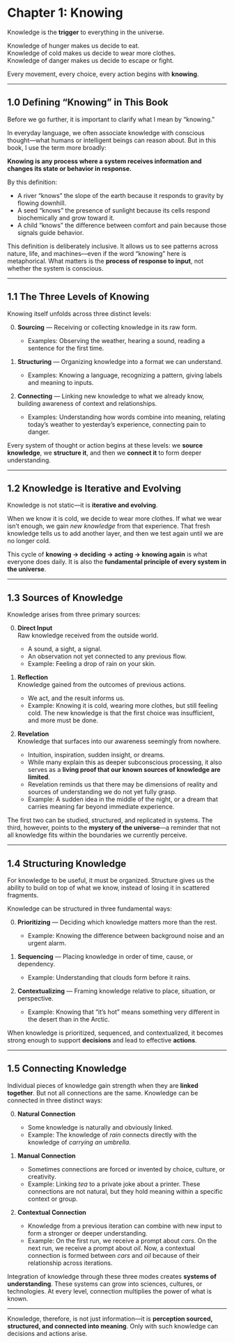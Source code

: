 # Chapter 1: Knowing

Knowledge is the **trigger** to everything in the universe.  

Knowledge of hunger makes us decide to eat.  
Knowledge of cold makes us decide to wear more clothes.  
Knowledge of danger makes us decide to escape or fight.  

Every movement, every choice, every action begins with **knowing**.  

---

## 1.0 Defining “Knowing” in This Book  

Before we go further, it is important to clarify what I mean by “knowing.”  

In everyday language, we often associate knowledge with conscious thought—what humans or intelligent beings can reason about. But in this book, I use the term more broadly:  

**Knowing is any process where a system receives information and changes its state or behavior in response.**  

By this definition:  
- A river “knows” the slope of the earth because it responds to gravity by flowing downhill.  
- A seed “knows” the presence of sunlight because its cells respond biochemically and grow toward it.  
- A child “knows” the difference between comfort and pain because those signals guide behavior.  

This definition is deliberately inclusive. It allows us to see patterns across nature, life, and machines—even if the word “knowing” here is metaphorical. What matters is the **process of response to input**, not whether the system is conscious.  

---

## 1.1 The Three Levels of Knowing  

Knowing itself unfolds across three distinct levels:  

0. **Sourcing** — Receiving or collecting knowledge in its raw form.  
   - Examples: Observing the weather, hearing a sound, reading a sentence for the first time.  

1. **Structuring** — Organizing knowledge into a format we can understand.  
   - Examples: Knowing a language, recognizing a pattern, giving labels and meaning to inputs.  

2. **Connecting** — Linking new knowledge to what we already know, building awareness of context and relationships.  
   - Examples: Understanding how words combine into meaning, relating today’s weather to yesterday’s experience, connecting pain to danger.  

Every system of thought or action begins at these levels: we **source knowledge**, we **structure it**, and then we **connect it** to form deeper understanding.  

---

## 1.2 Knowledge is Iterative and Evolving  

Knowledge is not static—it is **iterative and evolving**.  

When we know it is cold, we decide to wear more clothes. If what we wear isn’t enough, we gain *new knowledge* from that experience. That fresh knowledge tells us to add another layer, and then we test again until we are no longer cold.  

This cycle of **knowing → deciding → acting → knowing again** is what everyone does daily. It is also the **fundamental principle of every system in the universe**.  

---

## 1.3 Sources of Knowledge  

Knowledge arises from three primary sources:  

0. **Direct Input**  
   Raw knowledge received from the outside world.  
   - A sound, a sight, a signal.  
   - An observation not yet connected to any previous flow.  
   - Example: Feeling a drop of rain on your skin.  

1. **Reflection**  
   Knowledge gained from the outcomes of previous actions.  
   - We act, and the result informs us.  
   - Example: Knowing it is cold, wearing more clothes, but still feeling cold. The new knowledge is that the first choice was insufficient, and more must be done.  

2. **Revelation**  
   Knowledge that surfaces into our awareness seemingly from nowhere.  
   - Intuition, inspiration, sudden insight, or dreams.  
   - While many explain this as deeper subconscious processing, it also serves as a **living proof that our known sources of knowledge are limited**.  
   - Revelation reminds us that there may be dimensions of reality and sources of understanding we do not yet fully grasp.  
   - Example: A sudden idea in the middle of the night, or a dream that carries meaning far beyond immediate experience.  

The first two can be studied, structured, and replicated in systems. The third, however, points to the **mystery of the universe**—a reminder that not all knowledge fits within the boundaries we currently perceive.  

---

## 1.4 Structuring Knowledge  

For knowledge to be useful, it must be organized. Structure gives us the ability to build on top of what we know, instead of losing it in scattered fragments.  

Knowledge can be structured in three fundamental ways:  

0. **Prioritizing** — Deciding which knowledge matters more than the rest.  
   - Example: Knowing the difference between background noise and an urgent alarm.  

1. **Sequencing** — Placing knowledge in order of time, cause, or dependency.  
   - Example: Understanding that clouds form before it rains.  

2. **Contextualizing** — Framing knowledge relative to place, situation, or perspective.  
   - Example: Knowing that “it’s hot” means something very different in the desert than in the Arctic.  

When knowledge is prioritized, sequenced, and contextualized, it becomes strong enough to support **decisions** and lead to effective **actions**.

---

## 1.5 Connecting Knowledge  

Individual pieces of knowledge gain strength when they are **linked together**. But not all connections are the same. Knowledge can be connected in three distinct ways:  

0. **Natural Connection**  
   - Some knowledge is naturally and obviously linked.  
   - Example: The knowledge of *rain* connects directly with the knowledge of *carrying an umbrella*.  

1. **Manual Connection**  
   - Sometimes connections are forced or invented by choice, culture, or creativity.  
   - Example: Linking *tea* to a private joke about a printer. These connections are not natural, but they hold meaning within a specific context or group.  

2. **Contextual Connection**  
   - Knowledge from a previous iteration can combine with new input to form a stronger or deeper understanding.  
   - Example: On the first run, we receive a prompt about *cars*. On the next run, we receive a prompt about *oil*. Now, a contextual connection is formed between *cars* and *oil* because of their relationship across iterations.  

Integration of knowledge through these three modes creates **systems of understanding**. These systems can grow into sciences, cultures, or technologies. At every level, connection multiplies the power of what is known.  

---

Knowledge, therefore, is not just information—it is **perception sourced, structured, and connected into meaning**. Only with such knowledge can decisions and actions arise.
